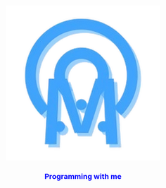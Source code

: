 <div align='center'>
  <img src="./upscalemedia-transformed.png" alt='File could not be uploaded.' width='350px' />
  <h3 style="color: blue;">Programming with me</h3>
</div>
